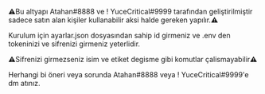 ⚠️Bu altyapı Atahan#8888 ve ! YuceCritical#9999 tarafından geliştirilmiştir sadece satın alan kişiler kullanabilir aksi halde gereken yapılır.⚠️

Kurulum için ayarlar.json dosyasından sahip id girmeniz ve .env den tokeninizi ve sifrenizi girmeniz yeterlidir.

⚠️Sifrenizi girmezseniz isim ve etiket degisme gibi komutlar çalismayabilir⚠️

Herhangi bi öneri veya sorunda Atahan#8888 veya ! YuceCritical#9999'e dm atınız.
